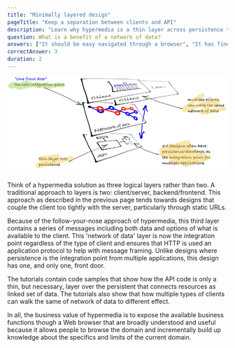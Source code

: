 ```yaml
---
title: "Minimally layered design"
pageTitle: "Keep a separation between clients and API"
description: "Learn why hypermedia is a thin layer across persistence that should guide us through the business problem."
question: What is a benefit of a network of data?
answers: ["It should be easy navigated through a browser", "It has fine grained access control", "It can use HTTP as an application protocol", "All of the above!"]
correctAnswer: 3
duration: 2
---
```


![minimal layers](minimal-layers.png)

Think of a hypermedia solution as three logical layers rather than two. A traditional approach to layers is two: client/server, backend/frontend. This approach as described in the previous page tends towards designs that couple the client too tightly with the server, particularly through static URLs.

Because of the follow-your-nose approach of hypermedia, this third layer contains a series of messages including both data and options of what is available to the client. This 'network of data' layer is now the integration point regardless of the type of client and ensures that HTTP is used an application protocol to help with message framing. Unlike designs where persistence is the integration point from multiple applications, this design has one, and only one, front door.

The tutorials contain code samples that show how the API code is only a thin, but necessary, layer over the persistent that connects resources as linked set of data. The tutorials also show that how multiple types of clients can walk the same of network of data to different effect.

In all, the business value of hypermedia is to expose the available business functions though a Web browser that are broadly understood and useful because it allows people to browse the domain and incrementally build up knowledge about the specifics and limits of the current domain.